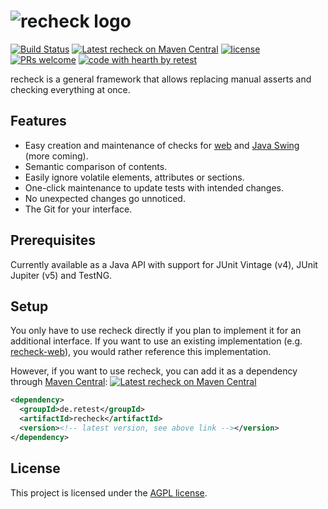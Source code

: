 # ![recheck logo](https://user-images.githubusercontent.com/1871610/41766965-b69d46a2-7608-11e8-97b4-c6b0f047d455.png)

[![Build Status](https://travis-ci.com/retest/recheck.svg?branch=master)](https://travis-ci.com/retest/recheck)
[![Latest recheck on Maven Central](https://maven-badges.herokuapp.com/maven-central/de.retest/recheck/badge.svg?style=flat)](https://mvnrepository.com/artifact/de.retest/recheck)
[![license](https://img.shields.io/badge/license-AGPL-brightgreen.svg)](https://github.com/retest/recheck/blob/master/LICENSE)
[![PRs welcome](https://img.shields.io/badge/PRs-welcome-ff69b4.svg)](https://github.com/retest/recheck/issues?q=is%3Aissue+is%3Aopen+label%3A%22help+wanted%22)
[![code with hearth by retest](https://img.shields.io/badge/%3C%2F%3E%20with%20%E2%99%A5%20by-retest-C1D82F.svg)](https://retest.de/en/)

recheck is a general framework that allows replacing manual asserts and checking everything at once.

## Features

* Easy creation and maintenance of checks for [web](https://github.com/retest/recheck-web/) and [Java Swing](http://retest.org/) (more coming).
* Semantic comparison of contents.
* Easily ignore volatile elements, attributes or sections.
* One-click maintenance to update tests with intended changes.
* No unexpected changes go unnoticed.
* The Git for your interface.

## Prerequisites

Currently available as a Java API with support for JUnit Vintage (v4), JUnit Jupiter (v5) and TestNG.

## Setup

You only have to use recheck directly if you plan to implement it for an additional interface. If you want to use an existing implementation (e.g. [recheck-web](https://github.com/retest/recheck-web/)), you would rather reference this implementation.

However, if you want to use recheck, you can add it as a dependency through [Maven Central](https://search.maven.org/search?q=g:de.retest%20a:recheck): [![Latest recheck on Maven Central](https://maven-badges.herokuapp.com/maven-central/de.retest/recheck/badge.svg?style=flat)](https://mvnrepository.com/artifact/de.retest/recheck)

```xml
<dependency>
  <groupId>de.retest</groupId>
  <artifactId>recheck</artifactId>
  <version><!-- latest version, see above link --></version>
</dependency>
```

## License

This project is licensed under the [AGPL license](LICENSE).
